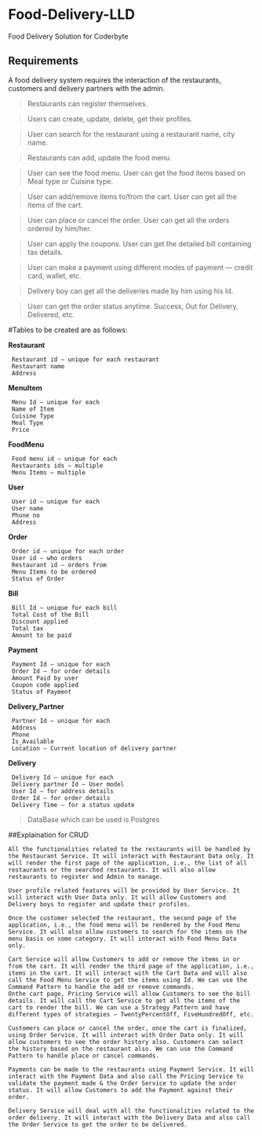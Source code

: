 # Food-Delivery-LLD

Food Delivery Solution for Coderbyte


## Requirements

 A food delivery system requires the interaction of the restaurants, customers and delivery partners with the admin.
 
 
> Restaurants can register themselves.

> Users can create, update, delete, get their profiles.

> User can search for the restaurant using a restaurant name, city name.

> Restaurants can add, update the food menu.

> User can see the food menu. User can get the food items based on Meal type or Cuisine type.

> User can add/remove items to/from the cart. User can get all the items of the cart.

> User can place or cancel the order. User can get all the orders ordered by him/her.

> User can apply the coupons. User can get the detailed bill containing tax details.

> User can make a payment using different modes of payment — credit card, wallet, etc.

> Delivery boy can get all the deliveries made by him using his Id.

> User can get the order status anytime. Success, Out for Delivery, Delivered, etc.

#Tables to be created are as follows:

**Restaurant**
```
 Restaurant id — unique for each restaurant
 Restaurant name
 Address
```

**MenuItem**
```
 Menu Id — unique for each
 Name of Item
 Cuisine Type
 Meal Type
 Price
```

**FoodMenu**
```
 Food menu id — unique for each
 Restaurants ids — multiple
 Menu Items — multiple
```

**User**
```
 User id — unique for each
 User name
 Phone no
 Address
``` 

**Order**
``` 
 Order id — unique for each order
 User id — who orders
 Restaurant id — orders from
 Menu Items to be ordered
 Status of Order
```

**Bill**
``` 
 Bill Id — unique for each bill
 Total Cost of the Bill
 Discount applied
 Total tax
 Amount to be paid
```

**Payment**
``` 
 Payment Id — unique for each
 Order Id — for order details
 Amount Paid by user
 Coupon code applied
 Status of Payment
```

**Delivery_Partner**
``` 
 Partner Id — unique for each
 Address
 Phone
 Is_Available
 Location — Current location of delivery partner
```

**Delivery**
``` 
 Delivery Id — unique for each
 Delivery partner Id — User model
 User Id — for address details
 Order Id — for order details
 Delivery Time — for a status update
```

>DataBase which can be used is Postgres

##Explaination for CRUD

```
All the functionalities related to the restaurants will be handled by the Restaurant Service. It will interact with Restaurant Data only. It will render the first page of the application, i.e., the list of all restaurants or the searched restaurants. It will also allow restaurants to register and Admin to manage.

User profile related features will be provided by User Service. It will interact with User Data only. It will allow Customers and Delivery boys to register and update their profiles.

Once the customer selected the restaurant, the second page of the application, i.e., the food menu will be rendered by the Food Menu Service. It will also allow customers to search for the items on the menu basis on some category. It will interact with Food Menu Data only.

Cart Service will allow Customers to add or remove the items in or from the cart. It will render the third page of the application, i.e., items in the cart. It will interact with the Cart Data and will also call the Food Menu Service to get the items using Id. We can use the Command Pattern to handle the add or remove commands.
Onthe cart page, Pricing Service will allow Customers to see the bill details. It will call the Cart Service to get all the items of the cart to render the bill. We can use a Strategy Pattern and have different types of strategies — TwentyPercentOff, FiveHundredOff, etc.

Customers can place or cancel the order, once the cart is finalized, using Order Service. It will interact with Order Data only. It will allow customers to see the order history also. Customers can select the history based on the restaurant also. We can use the Command Pattern to handle place or cancel commands.

Payments can be made to the restaurants using Payment Service. It will interact with the Payment Data and also call the Pricing Service to validate the payment made & the Order Service to update the order status. It will allow Customers to add the Payment against their order.

Delivery Service will deal with all the functionalities related to the order delivery. It will interact with the Delivery Data and also call the Order Service to get the order to be delivered.

```
